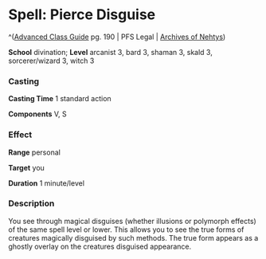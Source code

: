 # Spell: Pierce Disguise

^([Advanced Class Guide][ss-pierce-disguise] pg. 190 | PFS Legal | [Archives of Nehtys][sn-pierce-disguise])

**School** divination; **Level** arcanist 3, bard 3, shaman 3, skald 3, sorcerer/wizard 3, witch 3

### Casting

**Casting Time** 1 standard action  

**Components** V, S

### Effect

**Range** personal  

**Target** you  

**Duration** 1 minute/level

### Description

You see through magical disguises (whether illusions or polymorph effects) of the same spell level or lower. This allows you to see the true forms of creatures magically disguised by such methods. The true form appears as a ghostly overlay on the creatures disguised appearance.

[ss-pierce-disguise]: http://paizo.com/products/btpy978v
[sn-pierce-disguise]: http://www.archivesofnethys.com/SpellDisplay.aspx?ItemName=Pierce%20Disguise